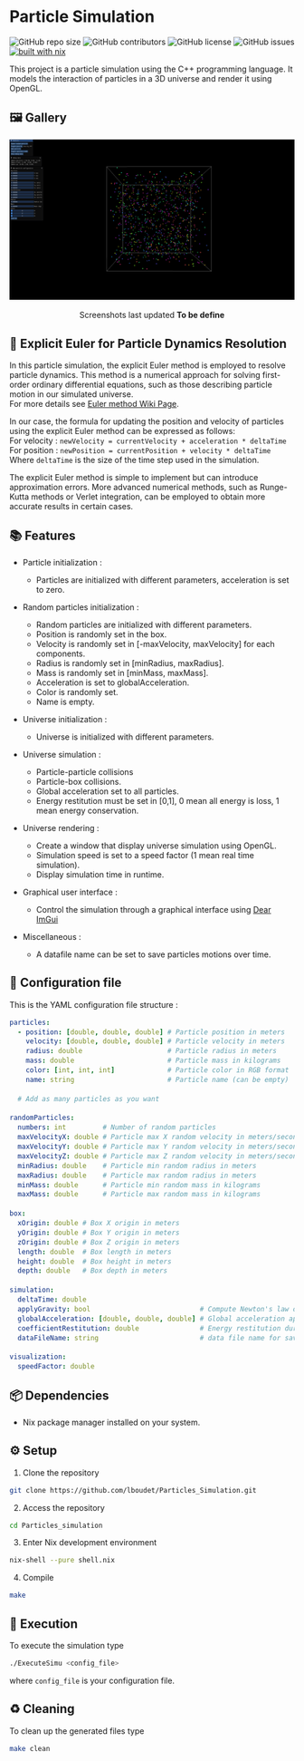 # Particle Simulation

![GitHub repo size](https://img.shields.io/github/repo-size/Kojittsu/Particles_Simulation)
![GitHub contributors](https://img.shields.io/github/contributors/Kojittsu/Particles_Simulation)
![GitHub license](https://img.shields.io/github/license/Kojittsu/Particles_Simulation)
![GitHub issues](https://img.shields.io/github/issues/Kojittsu/Particles_Simulation)
[![built with nix](https://img.shields.io/static/v1?logo=nixos&logoColor=white&label=&message=Built%20with%20Nix&color=41439a)](https://builtwithnix.org)

This project is a particle simulation using the C++ programming language. It models the interaction of particles in a 3D universe and render it using OpenGL.


## 🖼️ Gallery

<p align="center">
   <img src="./.github/assets/screenshots/1.png" style="margin-bottom: 15px;"/> <br>
   Screenshots last updated <b>To be define</b>
</p>


## 📐 Explicit Euler for Particle Dynamics Resolution

In this particle simulation, the explicit Euler method is employed to resolve particle dynamics. This method is a numerical approach for solving first-order ordinary differential equations, such as those describing particle motion in our simulated universe.\
For more details see [Euler method Wiki Page](https://en.wikipedia.org/wiki/Euler_method).

In our case, the formula for updating the position and velocity of particles using the explicit Euler method can be expressed as follows:\
For velocity : `newVelocity = currentVelocity + acceleration * deltaTime`\
For position : `newPosition = currentPosition + velocity * deltaTime`\
Where `deltaTime` is the size of the time step used in the simulation.

The explicit Euler method is simple to implement but can introduce approximation errors. More advanced numerical methods, such as Runge-Kutta methods or Verlet integration, can be employed to obtain more accurate results in certain cases.

## 📚 Features

- Particle initialization :
  - Particles are initialized with different parameters, acceleration is set to zero.

- Random particles initialization :
  - Random particles are initialized with different parameters.
  - Position is randomly set in the box.
  - Velocity is randomly set in [-maxVelocity, maxVelocity] for each components.
  - Radius is randomly set in [minRadius, maxRadius].
  - Mass is randomly set in [minMass, maxMass].
  - Acceleration is set to globalAcceleration.
  - Color is randomly set.
  - Name is empty.

- Universe initialization :
  - Universe is initialized with different parameters.

- Universe simulation :
  - Particle-particle collisions
  - Particle-box collisions.
  - Global acceleration set to all particles.
  - Energy restitution must be set in [0,1], 0 mean all energy is loss, 1 mean energy conservation.

- Universe rendering :
  - Create a window that display universe simulation using OpenGL.
  - Simulation speed is set to a speed factor (1 mean real time simulation).
  - Display simulation time in runtime.

- Graphical user interface :
  - Control the simulation through a graphical interface using [Dear ImGui](https://github.com/ocornut/imgui)

- Miscellaneous :
  - A datafile name can be set to save particles motions over time.

## 📝 Configuration file

This is the YAML configuration file structure :
```yaml
particles:
  - position: [double, double, double] # Particle position in meters
    velocity: [double, double, double] # Particle velocity in meters
    radius: double                     # Particle radius in meters
    mass: double                       # Particle mass in kilograms
    color: [int, int, int]             # Particle color in RGB format
    name: string                       # Particle name (can be empty)

  # Add as many particles as you want

randomParticles:
  numbers: int         # Number of random particles
  maxVelocityX: double # Particle max X random velocity in meters/second
  maxVelocityY: double # Particle max Y random velocity in meters/second
  maxVelocityZ: double # Particle max Z random velocity in meters/second
  minRadius: double    # Particle min random radius in meters
  maxRadius: double    # Particle max random radius in meters
  minMass: double      # Particle min random mass in kilograms
  maxMass: double      # Particle max random mass in kilograms

box:
  xOrigin: double # Box X origin in meters
  yOrigin: double # Box Y origin in meters
  zOrigin: double # Box Z origin in meters
  length: double  # Box length in meters
  height: double  # Box height in meters
  depth: double   # Box depth in meters

simulation:
  deltaTime: double
  applyGravity: bool                           # Compute Newton's law of universal gravitation
  globalAcceleration: [double, double, double] # Global acceleration applied to all objects
  coefficientRestitution: double               # Energy restitution during collision (1.0 mean energy conservation)
  dataFileName: string                         # data file name for saving particles positions through time (can be empty)

visualization:
  speedFactor: double
```
## 📦 Dependencies

- Nix package manager installed on your system.

## ⚙️ Setup

1. Clone the repository
```bash
git clone https://github.com/lboudet/Particles_Simulation.git
```

2. Access the repository
```bash
cd Particles_simulation
```

3. Enter Nix development environment
```bash
nix-shell --pure shell.nix
```

4. Compile
```bash
make
```

## 🚀 Execution

To execute the simulation type
```bash
./ExecuteSimu <config_file>
```
where `config_file` is your configuration file.

## ♻️ Cleaning

To clean up the generated files type
```bash
make clean
```